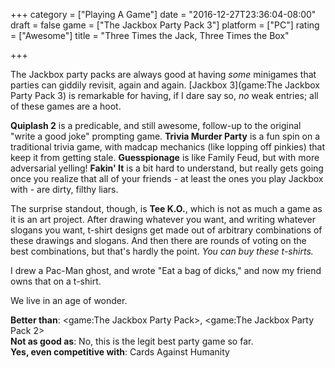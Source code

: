 +++
category = ["Playing A Game"]
date = "2016-12-27T23:36:04-08:00"
draft = false
game = ["The Jackbox Party Pack 3"]
platform = ["PC"]
rating = ["Awesome"]
title = "Three Times the Jack, Three Times the Box"

+++

The Jackbox party packs are always good at having <i>some</i> minigames that parties can giddily revisit, again and again.  [Jackbox 3](game:The Jackbox Party Pack 3) is remarkable for having, if I dare say so, <i>no</i> weak entries; all of these games are a hoot.

<b>Quiplash 2</b> is a predicable, and still awesome, follow-up to the original "write a good joke" prompting game.  <b>Trivia Murder Party</b> is a fun spin on a traditional trivia game, with madcap mechanics (like lopping off pinkies) that keep it from getting stale.  <b>Guesspionage</b> is like Family Feud, but with more adversarial yelling!  <b>Fakin' It</b> is a bit hard to understand, but really gets going once you realize that all of your friends - at least the ones you play Jackbox with - are dirty, filthy liars.

The surprise standout, though, is <b>Tee K.O.</b>, which is not as much a game as it is an art project.  After drawing whatever you want, and writing whatever slogans you want, t-shirt designs get made out of arbitrary combinations of these drawings and slogans.  And then there are rounds of voting on the best combinations, but that's hardly the point.  <i>You can buy these t-shirts.</i>

I drew a Pac-Man ghost, and wrote "Eat a bag of dicks," and now my friend owns that on a t-shirt.

We live in an age of wonder.

<b>Better than</b>: <game:The Jackbox Party Pack>, <game:The Jackbox Party Pack 2>  
<b>Not as good as</b>: No, this is the legit best party game so far.  
<b>Yes, even competitive with</b>: Cards Against Humanity
